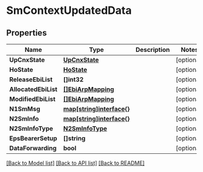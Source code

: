 # SmContextUpdatedData

## Properties
Name | Type | Description | Notes
------------ | ------------- | ------------- | -------------
**UpCnxState** | [**UpCnxState**](UpCnxState.md) |  | [optional] 
**HoState** | [**HoState**](HoState.md) |  | [optional] 
**ReleaseEbiList** | **[]int32** |  | [optional] 
**AllocatedEbiList** | [**[]EbiArpMapping**](EbiArpMapping.md) |  | [optional] 
**ModifiedEbiList** | [**[]EbiArpMapping**](EbiArpMapping.md) |  | [optional] 
**N1SmMsg** | [**map[string]interface{}**](object.md) |  | [optional] 
**N2SmInfo** | [**map[string]interface{}**](object.md) |  | [optional] 
**N2SmInfoType** | [**N2SmInfoType**](N2SmInfoType.md) |  | [optional] 
**EpsBearerSetup** | **[]string** |  | [optional] 
**DataForwarding** | **bool** |  | [optional] 

[[Back to Model list]](../README.md#documentation-for-models) [[Back to API list]](../README.md#documentation-for-api-endpoints) [[Back to README]](../README.md)


